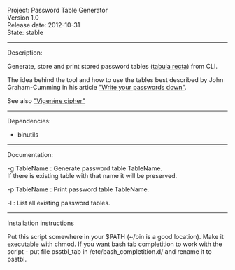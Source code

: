 Project: Password Table Generator   
Version 1.0   
Release date: 2012-10-31   
State: stable   

-------------------------------------------------------------------------------
Description:

Generate, store and print stored password tables ([tabula recta](http://en.wikipedia.org/wiki/Tabula_recta)) from CLI.   

The idea behind the tool and how to use the tables best described by John Graham-Cumming in his article ["Write your passwords down"](http://blog.jgc.org/2010/12/write-your-passwords-down.html).

See also ["Vigenère cipher"](http://en.wikipedia.org/wiki/Vigen%C3%A8re_cipher)


-------------------------------------------------------------------------------
Dependencies:

* binutils

-------------------------------------------------------------------------------
Documentation:

-g TableName : Generate password table TableName.   
   If there is existing table with that name it will be preserved.

-p TableName : Print password table TableName.

-l	: List all existing password tables. 
 
-------------------------------------------------------------------------------
Installation instructions

Put this script somewhere in your $PATH (~/bin is a good location). Make it executable with chmod.
If you want bash tab completition to work with the script - put file psstbl_tab in /etc/bash_completition.d/ and rename it to psstbl.